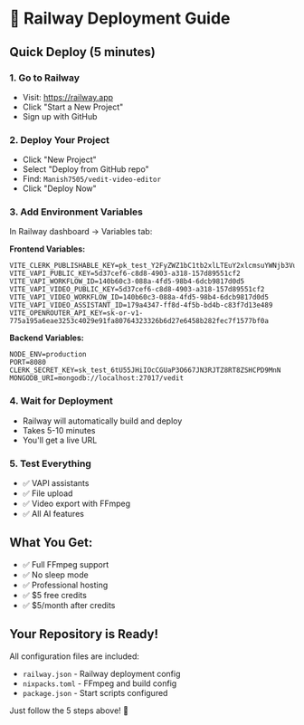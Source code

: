 # 🚀 Railway Deployment Guide

## Quick Deploy (5 minutes)

### 1. Go to Railway
- Visit: https://railway.app
- Click "Start a New Project"
- Sign up with GitHub

### 2. Deploy Your Project
- Click "New Project"
- Select "Deploy from GitHub repo"
- Find: `Manish7505/vedit-video-editor`
- Click "Deploy Now"

### 3. Add Environment Variables
In Railway dashboard → Variables tab:

**Frontend Variables:**
```
VITE_CLERK_PUBLISHABLE_KEY=pk_test_Y2FyZWZ1bC1tb2xlLTEuY2xlcmsuYWNjb3VudHMuZGV2JA
VITE_VAPI_PUBLIC_KEY=5d37cef6-c8d8-4903-a318-157d89551cf2
VITE_VAPI_WORKFLOW_ID=140b60c3-088a-4fd5-98b4-6dcb9817d0d5
VITE_VAPI_VIDEO_PUBLIC_KEY=5d37cef6-c8d8-4903-a318-157d89551cf2
VITE_VAPI_VIDEO_WORKFLOW_ID=140b60c3-088a-4fd5-98b4-6dcb9817d0d5
VITE_VAPI_VIDEO_ASSISTANT_ID=179a4347-ff8d-4f5b-bd4b-c83f7d13e489
VITE_OPENROUTER_API_KEY=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
```

**Backend Variables:**
```
NODE_ENV=production
PORT=8080
CLERK_SECRET_KEY=sk_test_6tU55JHiIOcCGUaP3O667JN3RJTZ8RT8ZSHCPD9MnN
MONGODB_URI=mongodb://localhost:27017/vedit
```

### 4. Wait for Deployment
- Railway will automatically build and deploy
- Takes 5-10 minutes
- You'll get a live URL

### 5. Test Everything
- ✅ VAPI assistants
- ✅ File upload
- ✅ Video export with FFmpeg
- ✅ All AI features

## What You Get:
- ✅ Full FFmpeg support
- ✅ No sleep mode
- ✅ Professional hosting
- ✅ $5 free credits
- ✅ $5/month after credits

## Your Repository is Ready!
All configuration files are included:
- `railway.json` - Railway deployment config
- `nixpacks.toml` - FFmpeg and build config
- `package.json` - Start scripts configured

Just follow the 5 steps above! 🚀
